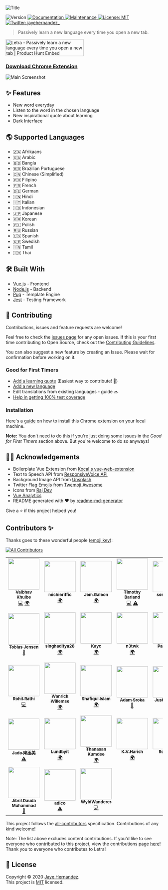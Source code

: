 ![Title](docs/screenshots/title.png)

<p>
  <img alt="Version" src="https://img.shields.io/badge/version-1.0.11-blue.svg?cacheSeconds=2592000" />
  <a href="https://github.com/jayehernandez/letra#readme" target="_blank">
    <img alt="Documentation" src="https://img.shields.io/badge/documentation-yes-brightgreen.svg" />
  </a>
  <a href="https://github.com/jayehernandez/letra/graphs/commit-activity" target="_blank">
    <img alt="Maintenance" src="https://img.shields.io/badge/Maintained%3F-yes-green.svg" />
  </a>
  <a href="https://github.com/jayehernandez/letra-extension/blob/master/LICENSE" target="_blank">
    <img alt="License: MIT" src="https://img.shields.io/github/license/jayehernandez/letra-extension" />
  </a>
  <a href="https://twitter.com/jayehernandez_" target="_blank">
    <img alt="Twitter: jayehernandez_" src="https://img.shields.io/twitter/follow/jayehernandez_.svg?style=social" />
  </a>
</p>

> Passively learn a new language every time you open a new tab.

<a href="https://www.producthunt.com/posts/letra-2?utm_source=badge-featured&utm_medium=badge&utm_souce=badge-letra-2" target="_blank"><img src="https://api.producthunt.com/widgets/embed-image/v1/featured.svg?post_id=196571&theme=light" alt="Letra - Passively learn a new language every time you open a new tab | Product Hunt Embed" style="width: 250px; height: 54px;" width="250px" height="54px" /></a>

### [Download Chrome Extension](https://chrome.google.com/webstore/detail/letra/cjodkkjokggcaeacdhjliobekbnnmoio)

![Main Screenshot](docs/screenshots/main_screenshot.png)

## ✨ Features

- New word everyday
- Listen to the word in the chosen language
- New inspirational quote about learning
- Dark Interface

## 🌎 Supported Languages

- 🇿🇦 Afrikaans
- 🇸🇦 Arabic
- 🇧🇩 Bangla
- 🇧🇷 Brazilian Portuguese
- 🇨🇳 Chinese (Simplified)
- 🇵🇭 Filipino
- 🇫🇷 French
- 🇩🇪 German
- 🇮🇳 Hindi
- 🇮🇹 Italian
- 🇮🇩 Indonesian
- 🇯🇵 Japanese
- 🇰🇷 Korean
- 🇵🇱 Polish
- 🇷🇺 Russian
- 🇪🇸 Spanish
- 🇸🇪 Swedish
- 🇮🇳 Tamil
- 🇹🇭 Thai

## 🛠 Built With

- [Vue.js](https://vuejs.org/) - Frontend
- [Node.js](https://nodejs.org/en/) - Backend
- [Pug](https://pugjs.org/api/getting-started.html) - Template Engine
- [Jest](https://jestjs.io/) - Testing Framework

## 🤝 Contributing

Contributions, issues and feature requests are welcome!<br />

Feel free to check the [issues page](https://github.com/jayehernandez/letra-extension/issues) for any open issues. If this is your first time contributing to Open Source, check out the [Contributing Guidelines](https://github.com/jayehernandez/letra-extension/blob/master/docs/how_to_contribute.md).

You can also suggest a new feature by creating an Issue. Please wait for confirmation before working on it.

### Good for First Timers

- [Add a learning quote](https://github.com/jayehernandez/letra-extension/blob/master/docs/new_quote.md) (Easiest way to contribute! 🚀)
- [Add a new language](https://github.com/jayehernandez/letra-extension/blob/master/docs/new_language.md)
- Edit translations from existing languages - guide 🔜
- [Help in getting 100% test coverage](https://github.com/jayehernandez/letra-extension/blob/master/docs/testing_guidelines.md)

### Installation

Here's a [guide](https://github.com/jayehernandez/letra-extension/blob/master/docs/how_to_install.md) on how to install this Chrome extension on your local machine.

**Note:** You don't need to do this if you're just doing some issues in the _Good for First Timers_ section above. But you're welcome to do so anyways!

## 🙏🏻 Acknowledgements

- Boilerplate Vue Extension from [Kocal's vue-web-extension](https://github.com/Kocal/vue-web-extension)
- Text to Speech API from [ResponsiveVoice API](https://responsivevoice.org/api/)
- Background Image API from [Unsplash](https://unsplash.com/developers)
- Twitter Flag Emojis from [Twemoji Awesome](https://github.com/ellekasai/twemoji-awesome)
- Icons from [Raj Dev](https://freeicons.io/profile/714)
- [Vue Analytics](https://github.com/MatteoGabriele/vue-analytics)
- README generated with ❤️ by [readme-md-generator](https://github.com/kefranabg/readme-md-generator)

Give a ⭐️ if this project helped you!

## Contributors ✨

Thanks goes to these wonderful people ([emoji key](https://allcontributors.org/docs/en/emoji-key)):

<!-- ALL-CONTRIBUTORS-BADGE:START - Do not remove or modify this section -->
[![All Contributors](https://img.shields.io/badge/all_contributors-43-orange.svg?style=flat-square)](#contributors-)
<!-- ALL-CONTRIBUTORS-BADGE:END -->

<!-- ALL-CONTRIBUTORS-LIST:START - Do not remove or modify this section -->
<!-- prettier-ignore-start -->
<!-- markdownlint-disable -->
<table>
  <tr>
    <td align="center"><a href="https://about.me/vaibhav_khulbe"><img src="https://avatars0.githubusercontent.com/u/11731837?v=4" width="100px;" alt=""/><br /><sub><b>Vaibhav Khulbe</b></sub></a><br /><a href="https://github.com/jayehernandez/letra-extension/commits?author=Kvaibhav01" title="Code">💻</a> <a href="#translation-Kvaibhav01" title="Translation">🌍</a></td>
    <td align="center"><a href="https://github.com/michieriffic"><img src="https://avatars1.githubusercontent.com/u/12575688?v=4" width="100px;" alt=""/><br /><sub><b>michieriffic</b></sub></a><br /><a href="#translation-michieriffic" title="Translation">🌍</a></td>
    <td align="center"><a href="http://jemgaleon.github.io"><img src="https://avatars0.githubusercontent.com/u/10969278?v=4" width="100px;" alt=""/><br /><sub><b>Jem Galeon</b></sub></a><br /><a href="#translation-jemgaleon" title="Translation">🌍</a></td>
    <td align="center"><a href="https://github.com/tbarland77"><img src="https://avatars2.githubusercontent.com/u/15313520?v=4" width="100px;" alt=""/><br /><sub><b>Timothy Barland</b></sub></a><br /><a href="https://github.com/jayehernandez/letra-extension/commits?author=tbarland77" title="Code">💻</a> <a href="https://github.com/jayehernandez/letra-extension/commits?author=tbarland77" title="Tests">⚠️</a></td>
    <td align="center"><a href="https://github.com/seryafarma"><img src="https://avatars0.githubusercontent.com/u/3274071?v=4" width="100px;" alt=""/><br /><sub><b>seryafarma</b></sub></a><br /><a href="#translation-seryafarma" title="Translation">🌍</a></td>
    <td align="center"><a href="https://www.linkedin.com/in/dexter-dacanay-028a0249/"><img src="https://avatars2.githubusercontent.com/u/6574725?v=4" width="100px;" alt=""/><br /><sub><b>Dexter L. Dacanay</b></sub></a><br /><a href="#translation-dacster13" title="Translation">🌍</a></td>
    <td align="center"><a href="http://linkedin.com/in/danaredena"><img src="https://avatars3.githubusercontent.com/u/25056256?v=4" width="100px;" alt=""/><br /><sub><b>Dana Kathleen Redeña</b></sub></a><br /><a href="#translation-danaredena" title="Translation">🌍</a></td>
    <td align="center"><a href="https://github.com/aynfrancesco06"><img src="https://avatars1.githubusercontent.com/u/56792014?v=4" width="100px;" alt=""/><br /><sub><b>Saint King Alm</b></sub></a><br /><a href="#translation-aynfrancesco06" title="Translation">🌍</a></td>
    <td align="center"><a href="http://kimberrypi.me"><img src="https://avatars2.githubusercontent.com/u/20434382?v=4" width="100px;" alt=""/><br /><sub><b>Kim Santos Morano</b></sub></a><br /><a href="#translation-kimberrypi" title="Translation">🌍</a> <a href="https://github.com/jayehernandez/letra-extension/commits?author=kimberrypi" title="Code">💻</a></td>
    <td align="center"><a href="https://github.com/jkfliu"><img src="https://avatars0.githubusercontent.com/u/38794392?v=4" width="100px;" alt=""/><br /><sub><b>Jason Liu</b></sub></a><br /><a href="#translation-jkfliu" title="Translation">🌍</a></td>
  </tr>
  <tr>
    <td align="center"><a href="https://github.com/tobias1012"><img src="https://avatars2.githubusercontent.com/u/29657183?v=4" width="100px;" alt=""/><br /><sub><b>Tobias Jensen</b></sub></a><br /><a href="https://github.com/jayehernandez/letra-extension/commits?author=tobias1012" title="Documentation">📖</a></td>
    <td align="center"><a href="https://github.com/singhaditya28"><img src="https://avatars3.githubusercontent.com/u/66196917?v=4" width="100px;" alt=""/><br /><sub><b>singhaditya28</b></sub></a><br /><a href="#translation-singhaditya28" title="Translation">🌍</a></td>
    <td align="center"><a href="https://github.com/kaycmendes"><img src="https://avatars1.githubusercontent.com/u/38755587?v=4" width="100px;" alt=""/><br /><sub><b>Kayc</b></sub></a><br /><a href="#translation-kaycmendes" title="Translation">🌍</a></td>
    <td align="center"><a href="https://github.com/n3twk"><img src="https://avatars3.githubusercontent.com/u/13373399?v=4" width="100px;" alt=""/><br /><sub><b>n3twk</b></sub></a><br /><a href="#translation-n3twk" title="Translation">🌍</a></td>
    <td align="center"><a href="https://github.com/Philippians-4-13"><img src="https://avatars2.githubusercontent.com/u/66440894?v=4" width="100px;" alt=""/><br /><sub><b>Pablo Park</b></sub></a><br /><a href="#translation-Philippians-4-13" title="Translation">🌍</a></td>
    <td align="center"><a href="https://github.com/notorious-sobriety"><img src="https://avatars2.githubusercontent.com/u/990640?v=4" width="100px;" alt=""/><br /><sub><b>Kate</b></sub></a><br /><a href="#translation-notorious-sobriety" title="Translation">🌍</a></td>
    <td align="center"><a href="http://aragoncodes.com"><img src="https://avatars1.githubusercontent.com/u/49354167?v=4" width="100px;" alt=""/><br /><sub><b>Kevin Aragon</b></sub></a><br /><a href="https://github.com/jayehernandez/letra-extension/commits?author=AragonCodes" title="Tests">⚠️</a></td>
    <td align="center"><a href="https://medium.com/@gautham"><img src="https://avatars1.githubusercontent.com/u/6588002?v=4" width="100px;" alt=""/><br /><sub><b>Gautham D N</b></sub></a><br /><a href="#translation-gauthamdn" title="Translation">🌍</a></td>
    <td align="center"><a href="https://www.linkedin.com/in/harsh-patel-270698/"><img src="https://avatars0.githubusercontent.com/u/32677465?v=4" width="100px;" alt=""/><br /><sub><b>Harsh Patel</b></sub></a><br /><a href="https://github.com/jayehernandez/letra-extension/pulls?q=is%3Apr+reviewed-by%3AHarshPatel270698" title="Reviewed Pull Requests">👀</a> <a href="https://github.com/jayehernandez/letra-extension/commits?author=HarshPatel270698" title="Documentation">📖</a></td>
    <td align="center"><a href="https://www.jebble.nl"><img src="https://avatars2.githubusercontent.com/u/1397260?v=4" width="100px;" alt=""/><br /><sub><b>Jeffrey von Grumbkow</b></sub></a><br /><a href="#translation-Jebble" title="Translation">🌍</a></td>
  </tr>
  <tr>
    <td align="center"><a href="https://rathirohit.github.io"><img src="https://avatars0.githubusercontent.com/u/22729516?v=4" width="100px;" alt=""/><br /><sub><b>Rohit Rathi</b></sub></a><br /><a href="https://github.com/jayehernandez/letra-extension/commits?author=RathiRohit" title="Code">💻</a></td>
    <td align="center"><a href="https://github.com/Wanrick"><img src="https://avatars3.githubusercontent.com/u/48117432?v=4" width="100px;" alt=""/><br /><sub><b>Wanrick Willemse</b></sub></a><br /><a href="#translation-Wanrick" title="Translation">🌍</a></td>
    <td align="center"><a href="http://www.meghsohor.com"><img src="https://avatars2.githubusercontent.com/u/13042947?v=4" width="100px;" alt=""/><br /><sub><b>Shafiqul Islam</b></sub></a><br /><a href="#translation-meghsohor" title="Translation">🌍</a></td>
    <td align="center"><a href="http://adamsroka.io"><img src="https://avatars2.githubusercontent.com/u/45038919?v=4" width="100px;" alt=""/><br /><sub><b>Adam Sroka</b></sub></a><br /><a href="https://github.com/jayehernandez/letra-extension/commits?author=adam-sroka" title="Documentation">📖</a></td>
    <td align="center"><a href="https://github.com/justinhhorner"><img src="https://avatars2.githubusercontent.com/u/4635843?v=4" width="100px;" alt=""/><br /><sub><b>Justin Horner</b></sub></a><br /><a href="https://github.com/jayehernandez/letra-extension/commits?author=justinhhorner" title="Documentation">📖</a> <a href="https://github.com/jayehernandez/letra-extension/commits?author=justinhhorner" title="Tests">⚠️</a></td>
    <td align="center"><a href="https://github.com/king-11"><img src="https://avatars1.githubusercontent.com/u/52061363?v=4" width="100px;" alt=""/><br /><sub><b>Lakshya Singh</b></sub></a><br /><a href="https://github.com/jayehernandez/letra-extension/commits?author=king-11" title="Tests">⚠️</a></td>
    <td align="center"><a href="https://ciaran.co.za"><img src="https://avatars0.githubusercontent.com/u/51886151?v=4" width="100px;" alt=""/><br /><sub><b>Ciaran</b></sub></a><br /><a href="https://github.com/jayehernandez/letra-extension/commits?author=knightspore" title="Documentation">📖</a></td>
    <td align="center"><a href="https://github.com/ponickkhan"><img src="https://avatars2.githubusercontent.com/u/6341503?v=4" width="100px;" alt=""/><br /><sub><b>Md.Rafiuzzaman Khan</b></sub></a><br /><a href="https://github.com/jayehernandez/letra-extension/commits?author=ponickkhan" title="Documentation">📖</a></td>
    <td align="center"><a href="https://github.com/singleparadox"><img src="https://avatars1.githubusercontent.com/u/29853589?v=4" width="100px;" alt=""/><br /><sub><b>singleparadox</b></sub></a><br /><a href="https://github.com/jayehernandez/letra-extension/commits?author=singleparadox" title="Code">💻</a></td>
    <td align="center"><a href="https://github.com/vanestorz"><img src="https://avatars2.githubusercontent.com/u/22366158?v=4" width="100px;" alt=""/><br /><sub><b>Andhika Haeruman Santoso</b></sub></a><br /><a href="https://github.com/jayehernandez/letra-extension/commits?author=vanestorz" title="Tests">⚠️</a></td>
  </tr>
  <tr>
    <td align="center"><a href="https://github.com/hjades"><img src="https://avatars2.githubusercontent.com/u/9104658?v=4" width="100px;" alt=""/><br /><sub><b>Jade 宋玉美</b></sub></a><br /><a href="https://github.com/jayehernandez/letra-extension/commits?author=hjades" title="Tests">⚠️</a></td>
    <td align="center"><a href="https://github.com/Lundbyit"><img src="https://avatars1.githubusercontent.com/u/12132166?v=4" width="100px;" alt=""/><br /><sub><b>Lundbyit</b></sub></a><br /><a href="#translation-Lundbyit" title="Translation">🌍</a></td>
    <td align="center"><a href="https://github.com/itzmeowww"><img src="https://avatars1.githubusercontent.com/u/28824919?v=4" width="100px;" alt=""/><br /><sub><b>Thanasan Kumdee</b></sub></a><br /><a href="#translation-itzmeowww" title="Translation">🌍</a></td>
    <td align="center"><a href="https://github.com/kvharish"><img src="https://avatars3.githubusercontent.com/u/21171081?v=4" width="100px;" alt=""/><br /><sub><b>K.V.Harish</b></sub></a><br /><a href="#translation-kvharish" title="Translation">🌍</a></td>
    <td align="center"><a href="https://github.com/therohitdas"><img src="https://avatars2.githubusercontent.com/u/43847374?v=4" width="100px;" alt=""/><br /><sub><b>Rohit Das</b></sub></a><br /><a href="https://github.com/jayehernandez/letra-extension/commits?author=therohitdas" title="Code">💻</a></td>
    <td align="center"><a href="http://damianszczypka.com"><img src="https://avatars2.githubusercontent.com/u/33627666?v=4" width="100px;" alt=""/><br /><sub><b>Damian Szczypka</b></sub></a><br /><a href="#translation-sthiepaan" title="Translation">🌍</a></td>
    <td align="center"><a href="https://github.com/Koddi-Evangelista"><img src="https://avatars0.githubusercontent.com/u/70675656?v=4" width="100px;" alt=""/><br /><sub><b>Koddi Evangelista</b></sub></a><br /><a href="#translation-Koddi-Evangelista" title="Translation">🌍</a></td>
    <td align="center"><a href="https://github.com/PulkitAgg"><img src="https://avatars1.githubusercontent.com/u/17783893?v=4" width="100px;" alt=""/><br /><sub><b>Pulkit Aggarwal</b></sub></a><br /><a href="https://github.com/jayehernandez/letra-extension/commits?author=PulkitAgg" title="Tests">⚠️</a></td>
    <td align="center"><a href="https://linhnguyen.dev"><img src="https://avatars3.githubusercontent.com/u/46255649?v=4" width="100px;" alt=""/><br /><sub><b>Linh Nguyen</b></sub></a><br /><a href="https://github.com/jayehernandez/letra-extension/commits?author=bobsany16" title="Tests">⚠️</a></td>
    <td align="center"><a href="https://www.technetex.com"><img src="https://avatars2.githubusercontent.com/u/44941663?v=4" width="100px;" alt=""/><br /><sub><b>Margu</b></sub></a><br /><a href="#translation-Margu86" title="Translation">🌍</a></td>
  </tr>
  <tr>
    <td align="center"><a href="https://github.com/mdjibril"><img src="https://avatars1.githubusercontent.com/u/34494733?v=4" width="100px;" alt=""/><br /><sub><b>Jibril Dauda Muhammad</b></sub></a><br /><a href="https://github.com/jayehernandez/letra-extension/commits?author=mdjibril" title="Documentation">📖</a></td>
    <td align="center"><a href="http://adico.tech"><img src="https://avatars0.githubusercontent.com/u/5412270?v=4" width="100px;" alt=""/><br /><sub><b>adico</b></sub></a><br /><a href="https://github.com/jayehernandez/letra-extension/commits?author=adico1" title="Tests">⚠️</a></td>
    <td align="center"><a href="https://github.com/WyldWanderer"><img src="https://avatars0.githubusercontent.com/u/44330121?v=4" width="100px;" alt=""/><br /><sub><b>WyldWanderer</b></sub></a><br /><a href="https://github.com/jayehernandez/letra-extension/commits?author=WyldWanderer" title="Code">💻</a></td>
  </tr>
</table>

<!-- markdownlint-enable -->
<!-- prettier-ignore-end -->
<!-- ALL-CONTRIBUTORS-LIST:END -->

This project follows the [all-contributors](https://github.com/all-contributors/all-contributors) specification. Contributions of any kind welcome!

Note: The list above excludes content contributions. If you'd like to see everyone who contributed to this project, view the contributions page [here](https://github.com/jayehernandez/letra-extension/graphs/contributors)! Thank you to everyone who contributes to Letra!

## 📝 License

Copyright © 2020 [Jaye Hernandez](https://github.com/jayehernandez).<br />
This project is [MIT](https://github.com/jayehernandez/letra-extension/blob/master/LICENSE) licensed.
